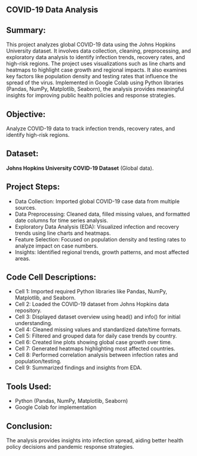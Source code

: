 ## COVID-19 Data Analysis


## Summary:

This project analyzes global COVID-19 data using the Johns Hopkins University dataset. It involves data collection, cleaning, preprocessing, and exploratory data analysis to identify infection trends, recovery rates, and high-risk regions. The project uses visualizations such as line charts and heatmaps to highlight case growth and regional impacts. It also examines key factors like population density and testing rates that influence the spread of the virus. Implemented in Google Colab using Python libraries (Pandas, NumPy, Matplotlib, Seaborn), the analysis provides meaningful insights for improving public health policies and response strategies.

 
## Objective:
Analyze COVID-19 data to track infection trends, recovery rates, and identify high-risk regions.
 
## Dataset:
**Johns Hopkins University COVID-19 Dataset** (Global data).


## Project Steps:

- Data Collection: Imported global COVID-19 case data from multiple sources.
- Data Preprocessing: Cleaned data, filled missing values, and formatted date columns for time series analysis.
- Exploratory Data Analysis (EDA): Visualized infection and recovery trends using line charts and heatmaps.
- Feature Selection: Focused on population density and testing rates to analyze impact on case numbers.
- Insights: Identified regional trends, growth patterns, and most affected areas.


## Code Cell Descriptions:
- Cell 1: Imported required Python libraries like Pandas, NumPy, Matplotlib, and Seaborn.
- Cell 2: Loaded the COVID-19 dataset from Johns Hopkins data repository.
- Cell 3: Displayed dataset overview using head() and info() for initial understanding.
- Cell 4: Cleaned missing values and standardized date/time formats.
- Cell 5: Filtered and grouped data for daily case trends by country.
- Cell 6: Created line plots showing global case growth over time.
- Cell 7: Generated heatmaps highlighting most affected countries.
- Cell 8: Performed correlation analysis between infection rates and population/testing.
- Cell 9: Summarized findings and insights from EDA.


## Tools Used:
- Python (Pandas, NumPy, Matplotlib, Seaborn)
- Google Colab for implementation




## Conclusion:
The analysis provides insights into infection spread, aiding better health policy decisions and pandemic response strategies.


